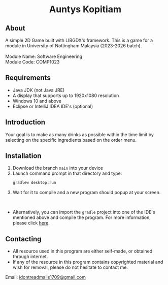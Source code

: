 <h1 align="center">Auntys Kopitiam</h1>

## About
A simple 2D Game built with LIBGDX's framework. This is a game for a module in University of Nottingham Malaysia (2023-2026 batch). <br><br>
Module Name: Software Engineering <br>
Module Code: COMP1023

## Requirements
* Java JDK (not Java JRE)
* A display that supports up to 1920x1080 resolution
* Windows 10 and above
* Eclipse or IntelliJ IDEA IDE's (optional)

## Introduction
Your goal is to make as many drinks as possible within the time limit by selecting on the specific ingredients based on the order menu.

## Installation
1. Download the branch `main` into your device
2. Launch command prompt in that directory and type: 
   ```sh
   gradlew desktop:run
   ```
3. Wait for it to compile and a new program should popup at your screen.
<br>

* Alternatively, you can import the `gradle` project into one of the IDE's mentioned above and compile the program. For more information, please click [here](https://libgdx.com/wiki/start/import-and-running).

## Contacting
* All resource used in this program are either self-made, or obtained through internet.
* If any of the resource in this program contains copyrighted material and wish for removal, please do not hesitate to contact me.

Email: idontreadmails1709@gmail.com
